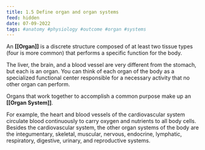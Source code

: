 ```yaml
---
title: 1.5 Define organ and organ systems
feed: hidden
date: 07-09-2022
tags: #anatomy #physiology #outcome #organ #systems
---
```


An **[[Organ]]** is a discrete structure composed of at least two
tissue types (four is more common) that performs a specific
function for the body.

The liver, the brain, and a blood vessel are very different from the stomach, but each is an organ. You can think of each organ of the body as a specialized functional center responsible for a necessary activity that no other organ can perform.

Organs that work together to accomplish a common purpose
make up an **[[Organ System]]**. 

For example, the heart and blood vessels of the cardiovascular system circulate blood continuously
to carry oxygen and nutrients to all body cells. Besides the cardiovascular system, the other organ systems of the body are the integumentary, skeletal, muscular, nervous, endocrine, lymphatic, respiratory, digestive, urinary, and reproductive systems.

